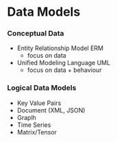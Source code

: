 # Data Models
### Conceptual Data
+ Entity Relationship Model ERM
	+ focus on data
+ Unified Modeling Language UML
	+ focus on data + behaviour

### Logical Data Models
+ Key Value Pairs
+ Document (XML, JSON)
+ Graplh
+ Time Series
+ Matrix/Tensor